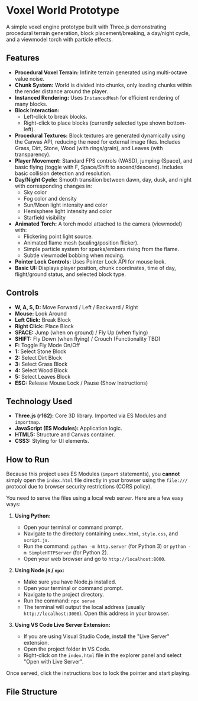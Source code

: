 # Voxel World Prototype

A simple voxel engine prototype built with Three.js demonstrating procedural terrain generation, block placement/breaking, a day/night cycle, and a viewmodel torch with particle effects.

## Features

*   **Procedural Voxel Terrain:** Infinite terrain generated using multi-octave value noise.
*   **Chunk System:** World is divided into chunks, only loading chunks within the render distance around the player.
*   **Instanced Rendering:** Uses `InstancedMesh` for efficient rendering of many blocks.
*   **Block Interaction:**
    *   Left-click to break blocks.
    *   Right-click to place blocks (currently selected type shown bottom-left).
*   **Procedural Textures:** Block textures are generated dynamically using the Canvas API, reducing the need for external image files. Includes Grass, Dirt, Stone, Wood (with rings/grain), and Leaves (with transparency).
*   **Player Movement:** Standard FPS controls (WASD), jumping (Space), and basic flying (toggle with F, Space/Shift to ascend/descend). Includes basic collision detection and resolution.
*   **Day/Night Cycle:** Smooth transition between dawn, day, dusk, and night with corresponding changes in:
    *   Sky color
    *   Fog color and density
    *   Sun/Moon light intensity and color
    *   Hemisphere light intensity and color
    *   Starfield visibility
*   **Animated Torch:** A torch model attached to the camera (viewmodel) with:
    *   Flickering point light source.
    *   Animated flame mesh (scaling/position flicker).
    *   Simple particle system for sparks/embers rising from the flame.
    *   Subtle viewmodel bobbing when moving.
*   **Pointer Lock Controls:** Uses Pointer Lock API for mouse look.
*   **Basic UI:** Displays player position, chunk coordinates, time of day, flight/ground status, and selected block type.

## Controls

*   **W, A, S, D:** Move Forward / Left / Backward / Right
*   **Mouse:** Look Around
*   **Left Click:** Break Block
*   **Right Click:** Place Block
*   **SPACE:** Jump (when on ground) / Fly Up (when flying)
*   **SHIFT:** Fly Down (when flying) / Crouch (Functionality TBD)
*   **F:** Toggle Fly Mode On/Off
*   **1:** Select Stone Block
*   **2:** Select Dirt Block
*   **3:** Select Grass Block
*   **4:** Select Wood Block
*   **5:** Select Leaves Block
*   **ESC:** Release Mouse Lock / Pause (Show Instructions)

## Technology Used

*   **Three.js (r162):** Core 3D library. Imported via ES Modules and `importmap`.
*   **JavaScript (ES Modules):** Application logic.
*   **HTML5:** Structure and Canvas container.
*   **CSS3:** Styling for UI elements.

## How to Run

Because this project uses ES Modules (`import` statements), you **cannot** simply open the `index.html` file directly in your browser using the `file:///` protocol due to browser security restrictions (CORS policy).

You need to serve the files using a local web server. Here are a few easy ways:

1.  **Using Python:**
    *   Open your terminal or command prompt.
    *   Navigate to the directory containing `index.html`, `style.css`, and `script.js`.
    *   Run the command: `python -m http.server` (for Python 3) or `python -m SimpleHTTPServer` (for Python 2).
    *   Open your web browser and go to `http://localhost:8000`.

2.  **Using Node.js / `npx`:**
    *   Make sure you have Node.js installed.
    *   Open your terminal or command prompt.
    *   Navigate to the project directory.
    *   Run the command: `npx serve`
    *   The terminal will output the local address (usually `http://localhost:3000`). Open this address in your browser.

3.  **Using VS Code Live Server Extension:**
    *   If you are using Visual Studio Code, install the "Live Server" extension.
    *   Open the project folder in VS Code.
    *   Right-click on the `index.html` file in the explorer panel and select "Open with Live Server".

Once served, click the instructions box to lock the pointer and start playing.

## File Structure
